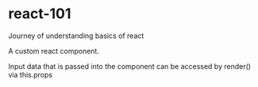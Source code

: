 # react-101
Journey of understanding basics of react

A custom react component.

Input data that is passed into the component can be accessed by render() via this.props